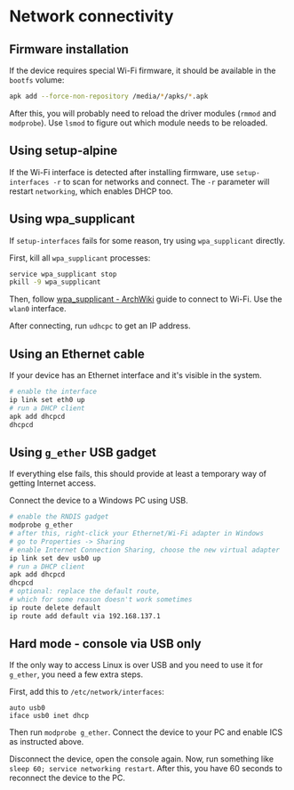 # Network connectivity

## Firmware installation

If the device requires special Wi-Fi firmware, it should be available in the `bootfs` volume:

```bash
apk add --force-non-repository /media/*/apks/*.apk
```

After this, you will probably need to reload the driver modules (`rmmod` and `modprobe`). Use `lsmod` to figure out which module needs to be reloaded.

## Using setup-alpine

If the Wi-Fi interface is detected after installing firmware, use `setup-interfaces -r` to scan for networks and connect. The `-r` parameter will restart `networking`, which enables DHCP too.

## Using wpa_supplicant

If `setup-interfaces` fails for some reason, try using `wpa_supplicant` directly.

First, kill all `wpa_supplicant` processes:

```bash
service wpa_supplicant stop
pkill -9 wpa_supplicant
```

Then, follow [wpa_supplicant - ArchWiki](https://wiki.archlinux.org/title/wpa_supplicant) guide to connect to Wi-Fi. Use the `wlan0` interface.

After connecting, run `udhcpc` to get an IP address.

## Using an Ethernet cable

If your device has an Ethernet interface and it's visible in the system.

```bash
# enable the interface
ip link set eth0 up
# run a DHCP client
apk add dhcpcd
dhcpcd
```

## Using `g_ether` USB gadget

If everything else fails, this should provide at least a temporary way of getting Internet access.

Connect the device to a Windows PC using USB.

```bash
# enable the RNDIS gadget
modprobe g_ether
# after this, right-click your Ethernet/Wi-Fi adapter in Windows
# go to Properties -> Sharing
# enable Internet Connection Sharing, choose the new virtual adapter
ip link set dev usb0 up
# run a DHCP client
apk add dhcpcd
dhcpcd
# optional: replace the default route,
# which for some reason doesn't work sometimes
ip route delete default
ip route add default via 192.168.137.1
```

## Hard mode - console via USB only

If the only way to access Linux is over USB and you need to use it for `g_ether`, you need a few extra steps.

First, add this to `/etc/network/interfaces`:

```
auto usb0
iface usb0 inet dhcp
```

Then run `modprobe g_ether`. Connect the device to your PC and enable ICS as instructed above.

Disconnect the device, open the console again. Now, run something like `sleep 60; service networking restart`. After this, you have 60 seconds to reconnect the device to the PC.
